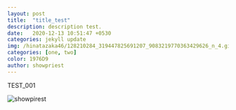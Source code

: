 ```yaml
---
layout: post
title:  "title_test"
description: description test. 
date:   2020-12-13 10:51:47 +0530
categories: jekyll update
img: /hinatazaka46/128210284_319447825691207_9083219770363429626_n_4.gif
categories: [one, two]
color: 1976D9
author: showpriest
---
```


TEST_001

![showpirest]({{site.baseurl}}/images/hinatazaka46/128210284_319447825691207_9083219770363429626_n_4.gif)


